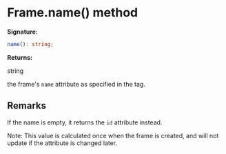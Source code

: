 # Frame.name() method

**Signature:**

```typescript
name(): string;
```

**Returns:**

string

the frame's `name` attribute as specified in the tag.

## Remarks

If the name is empty, it returns the `id` attribute instead.

Note: This value is calculated once when the frame is created, and will not update if the attribute is changed later.
